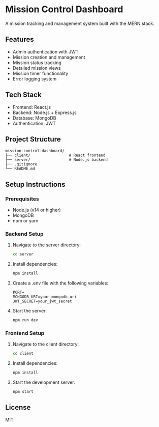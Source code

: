 # Mission Control Dashboard

A mission tracking and management system built with the MERN stack.

## Features

- Admin authentication with JWT
- Mission creation and management
- Mission status tracking
- Detailed mission views
- Mission timer functionality
- Error logging system

## Tech Stack

- Frontend: React.js
- Backend: Node.js + Express.js
- Database: MongoDB
- Authentication: JWT

## Project Structure

```
mission-control-dashboard/
├── client/                 # React frontend
├── server/                 # Node.js backend
├── .gitignore
└── README.md
```

## Setup Instructions

### Prerequisites
- Node.js (v14 or higher)
- MongoDB
- npm or yarn

### Backend Setup
1. Navigate to the server directory:
   ```bash
   cd server
   ```
2. Install dependencies:
   ```bash
   npm install
   ```
3. Create a .env file with the following variables:
   ```
   PORT=
   MONGODB_URI=your_mongodb_uri
   JWT_SECRET=your_jwt_secret
   ```
4. Start the server:
   ```bash
   npm run dev
   ```

### Frontend Setup
1. Navigate to the client directory:
   ```bash
   cd client
   ```
2. Install dependencies:
   ```bash
   npm install
   ```
3. Start the development server:
   ```bash
   npm start
   ```

## License

MIT